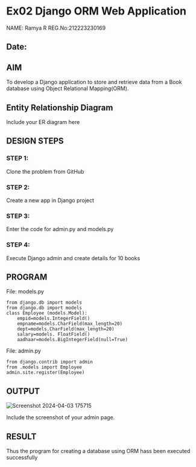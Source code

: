 # Ex02 Django ORM Web Application
NAME: Ramya R
REG.No:212223230169
## Date: 
## AIM
To develop a Django application to store and retrieve data from a Book database using Object Relational Mapping(ORM).
## Entity Relationship Diagram
Include your ER diagram here

## DESIGN STEPS
### STEP 1:
Clone the problem from GitHub
### STEP 2:
Create a new app in Django project
### STEP 3:
Enter the code for admin.py and models.py
### STEP 4:
Execute Django admin and create details for 10 books
## PROGRAM
File: models.py
```
from django.db import models
from django.db import models
class Employee (models.Model):
    empid=models.IntegerField()
    empname=models.CharField(max_length=20) 
    dept=models.CharField(max_length=20)
    salary=models. FloatField()
    aadhaar=models.BigIntegerField(null=True)
```
File: admin.py
```
from django.contrib import admin
from .models import Employee
admin.site.register(Employee)
```
## OUTPUT
![Screenshot 2024-04-03 175715](https://github.com/ramya23000505/ORM/assets/149370791/5847ce7f-91a2-45cf-bba3-69331a1d3d2c)

Include the screenshot of your admin page.
## RESULT
Thus the program for creating a database using ORM hass been executed successfully
